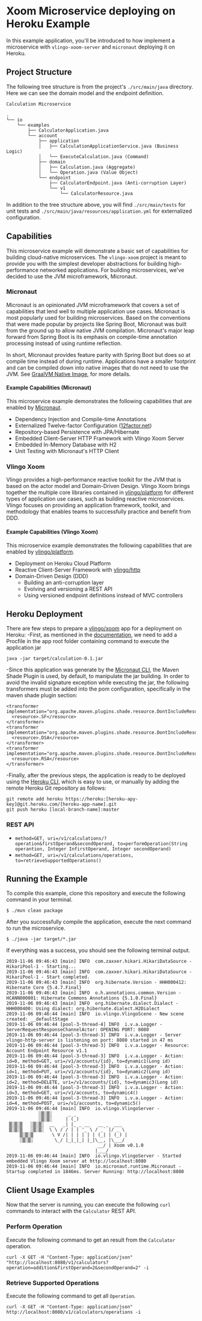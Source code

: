 # Xoom Microservice deploying on Heroku Example

In this example application, you'll be introduced to how implement a microservice with `vlingo-xoom-server` and `micronaut` deploying it on Heroku.

## Project Structure

The following tree structure is from the project's `./src/main/java` directory. Here we can see the domain model and the endpoint definition. 

`Calculation Microservice`

    .
    └── io
        └── examples
            ├── CalculatorApplication.java
            └── account
                ├── application
                │   ├── CalculationApplicationService.java (Business Logic)
                │   └── ExecuteCalculation.java (Command)
                ├── domain
                │   ├── Calculation.java (Aggregate)
                │   └── Operation.java (Value Object)
                └── endpoint
                    ├── CalculatorEndpoint.java (Anti-corruption Layer)
                    └── v1
                        └── CalculatorResource.java


In addition to the tree structure above, you will find `./src/main/tests` for unit tests and `./src/main/java/resources/application.yml` for externalized configuration.

## Capabilities

This microservice example will demonstrate a basic set of capabilities for building cloud-native microservices. The `vlingo-xoom` project is meant to provide you with the simplest developer abstractions for building high-performance networked applications. For building microservices, we've decided to use the JVM microframework, Micronaut. 

### Micronaut

Micronaut is an opinionated JVM microframework that covers a set of capabilities that lend well to multiple application use cases. Micronaut is most popularly used for building microservices. Based on the conventions that were made popular by projects like Spring Boot, Micronaut was built from the ground up to allow native JVM compilation. Micronaut's major leap forward from Spring Boot is its emphasis on compile-time annotation processing instead of using runtime reflection.

In short, Micronaut provides feature parity with Spring Boot but does so at compile time instead of during runtime. Applications have a smaller footprint and can be compiled down into native images that do not need to use the JVM. See [GraalVM Native Image](https://www.graalvm.org/docs/why-graal/#for-microservices-frameworks), for more details.

#### Example Capabilities (Micronaut)

This microservice example demonstrates the following capabilities that are enabled by [Micronaut](http://micronaut.io).

- Dependency Injection and Compile-time Annotations
- Externalized Twelve-factor Configuration ([12factor.net](https://12factor.net/config))
- Repository-based Persistence with JPA/Hibernate
- Embedded Client-Server HTTP Framework with Vlingo Xoom Server
- Embedded In-Memory Database with H2
- Unit Testing with Micronaut's HTTP Client

### Vlingo Xoom
 
Vlingo provides a high-performance reactive toolkit for the JVM that is based on the actor model and Domain-Driven Design. Vlingo Xoom brings together the multiple core libraries contained in [vlingo/platform](https://docs.vlingo.io/) for different types of application use cases, such as building reactive microservices. Vlingo focuses on providing an application framework, toolkit, and methodology that enables teams to successfully practice and benefit from DDD.

#### Example Capabilities (Vlingo Xoom)

This microservice example demonstrates the following capabilities that are enabled by [vlingo/platform](http://docs.vlingo.io).

- Deployment on Heroku Cloud Platform 
- Reactive Client-Server Framework with [vlingo/http](https://docs.vlingo.io/vlingo-http)
- Domain-Driven Design (DDD)
  - Building an anti-corruption layer
  - Evolving and versioning a REST API
  - Using versioned endpoint definitions instead of MVC controllers

## Heroku Deployment

There are few steps to prepare a [vlingo/xoom](https://docs.vlingo.io/vlingo-xoom) app for a deployment on Heroku: 
-First, as mentioned in the [documentation](https://devcenter.heroku.com/articles/procfile), we need to add a Procfile in the app root folder containing command to execute the application jar

    java -jar target/calculation-0.1.jar

-Since this application was generate by the [Micronaut CLI](https://docs.micronaut.io/latest/guide/index.html#buildCLI), the Maven Shade Plugin is used, by default, to manipulate the jar building. In order to avoid the invalid signature exception while executing the jar, the following transformers must be added into the pom configuration, specifically in the maven shade plugin section:
    
    <transformer implementation="org.apache.maven.plugins.shade.resource.DontIncludeResourceTransformer">
      <resource>.SF</resource>
    </transformer>
    <transformer implementation="org.apache.maven.plugins.shade.resource.DontIncludeResourceTransformer">
      <resource>.DSA</resource>
    </transformer>
    <transformer implementation="org.apache.maven.plugins.shade.resource.DontIncludeResourceTransformer">
      <resource>.RSA</resource>
    </transformer> 

-Finally, after the previous steps, the application is ready to be deployed using the [Heroku CLI](https://devcenter.heroku.com/articles/git), which is easy to use, or manually by adding the remote Heroku Git repository as follows:

    git remote add heroku https://heroku:[heroku-apy-key]@git.heroku.com/[heroku-app-name].git
    git push heroku [local-branch-name]:master   

### REST API

- `method=GET, uri=/v1/calculations/?operation&firstOperand&secondOperand, to=performOperation(String operantion, Integer InfirstOperand, Integer secondOperand)`
- `method=GET, uri=/v1/calculations/operations, to=retrieveSupportedOperations()`

## Running the Example

To compile this example, clone this repository and execute the following command in your terminal.

    $ ./mvn clean package

After you successfully compile the application, execute the next command to run the microservice.

    $ ./java -jar target/*.jar

If everything was a success, you should see the following terminal output.

    2019-11-06 09:46:43 [main] INFO  com.zaxxer.hikari.HikariDataSource - HikariPool-1 - Starting...
    2019-11-06 09:46:43 [main] INFO  com.zaxxer.hikari.HikariDataSource - HikariPool-1 - Start completed.
    2019-11-06 09:46:43 [main] INFO  org.hibernate.Version - HHH000412: Hibernate Core {5.4.7.Final}
    2019-11-06 09:46:43 [main] INFO  o.h.annotations.common.Version - HCANN000001: Hibernate Commons Annotations {5.1.0.Final}
    2019-11-06 09:46:43 [main] INFO  org.hibernate.dialect.Dialect - HHH000400: Using dialect: org.hibernate.dialect.H2Dialect
    2019-11-06 09:46:44 [main] INFO  io.vlingo.VlingoScene - New scene created: __defaultStage
    2019-11-06 09:46:44 [pool-3-thread-4] INFO  i.v.a.Logger - ServerRequestResponseChannelActor: OPENING PORT: 8080
    2019-11-06 09:46:44 [pool-3-thread-3] INFO  i.v.a.Logger - Server vlingo-http-server is listening on port: 8080 started in 47 ms
    2019-11-06 09:46:44 [pool-3-thread-3] INFO  i.v.a.Logger - Resource: Account Endpoint Resource v1.1
    2019-11-06 09:46:44 [pool-3-thread-3] INFO  i.v.a.Logger - Action: id=0, method=GET, uri=/v1/accounts/{id}, to=dynamic1(Long id)
    2019-11-06 09:46:44 [pool-3-thread-3] INFO  i.v.a.Logger - Action: id=1, method=PUT, uri=/v1/accounts/{id}, to=dynamic2(Long id)
    2019-11-06 09:46:44 [pool-3-thread-3] INFO  i.v.a.Logger - Action: id=2, method=DELETE, uri=/v1/accounts/{id}, to=dynamic3(Long id)
    2019-11-06 09:46:44 [pool-3-thread-3] INFO  i.v.a.Logger - Action: id=3, method=GET, uri=/v1/accounts, to=dynamic4()
    2019-11-06 09:46:44 [pool-3-thread-3] INFO  i.v.a.Logger - Action: id=4, method=POST, uri=/v1/accounts, to=dynamic5()
    2019-11-06 09:46:44 [main] INFO  io.vlingo.VlingoServer - 
                ░▒░▒░      _ _                    
                ░▒░▒░     | (_)                   
     ▒░▒░▒   ░▒░▒░  __   _| |_ _ __   __ _  ___   
     ▒░▒░▒   ░▒░▒░  \ \ / / | | '_ \ / _` |/ _ \
         ▒░▒░▒       \ V /| | | | | | (_| | (_) |
         ░▒░▒░        \_/ |_|_|_| |_|\__, |\___/
                                      __/ | Xoom v0.1.0
                                     |___/
    2019-11-06 09:46:44 [main] INFO  io.vlingo.VlingoServer - Started embedded Vlingo Xoom server at http://localhost:8080
    2019-11-06 09:46:44 [main] INFO  io.micronaut.runtime.Micronaut - Startup completed in 1846ms. Server Running: http://localhost:8080
 
## Client Usage Examples
 
Now that the server is running, you can execute the following `curl` commands to interact with the `Calculator` REST API.
 
### Perform Operation

Execute the following command to get an result from the `Calculator` operation.

    curl -X GET -H "Content-Type: application/json" "http://localhost:8080/v1/calculators?operation=addition&firstOperand=2&secondOperand=2" -i 

### Retrieve Supported Operations

Execute the following command to get all `Operation`.

    curl -X GET -H "Content-Type: application/json" http://localhost:8080/v1/calculators/operations -i 

